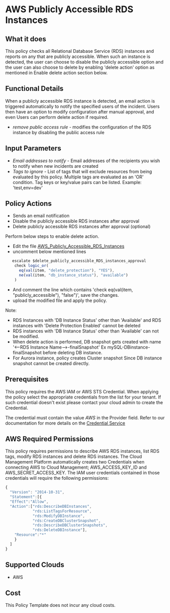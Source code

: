 # AWS Publicly Accessible RDS Instances
 
## What it does
This policy checks all Relational Database Service (RDS) instances and reports on any that are publicly accessible. When such an instance is detected, the user can choose to disable the publicly accessible option and the user can also choose to delete by enabling 'delete action' option as mentioned in Enable delete action section below.
 
## Functional Details
 
When a publicly accessible RDS instance is detected, an email action is triggered automatically to notify the specified users of the incident. Users then have an option to modify configuration after manual approval, and even Users can perform delete action if required. 
- *remove public access rule* - modifies the configuration of the RDS instance by disabling the public access rule
 
## Input Parameters
 
- *Email addresses to notify* - Email addresses of the recipients you wish to notify when new incidents are created
- *Tags to ignore* - List of tags that will exclude resources from being evaluated by this policy. Multiple tags are evaluated as an 'OR' condition. Tag keys or key/value pairs can be listed. Example: 'test,env=dev' 

## Policy Actions

- Sends an email notification
- Disable the publicly accessible RDS instances after approval
- Delete publicly accessible RDS instances after approval (optional)

Perform below steps to enable delete action.

- Edit the file [AWS_Publicly_Accessible_RDS_Instances](https://github.com/rightscale/policy_templates/tree/master/security/aws/rds_publicly_accessible/AWS_Publicly_Accessible_RDS_Instances.pt)
- uncomment below mentioned lines
```javascript
   escalate $delete_publicly_accessible_RDS_instances_approval
	check logic_or(
      eq(val(item, "delete_protection"), "YES"),
      ne(val(item, "db_instance_status"), "available")
    )
```	
- And comment the line which contains 'check eq(val(item, "publicly_accessible"), "false")', save the changes.
- upload the modified file and apply the policy.

Note: 
- RDS Instances with 'DB Instance Status' other than 'Available' and RDS instances with 'Delete Protection Enabled' cannot be deleted
- RDS instances with 'DB Instance Status' other than 'Available' can not be modified.
- When delete action is performed, DB snapshot gets created with name '<--RDS Instance Name-->-finalSnapshot' Ex mySQL-DBinstance-finalSnapshot before deleting DB instance.
- For Aurora instance, policy creates Cluster snapshot Since DB instance snapshot cannot be created directly.

## Prerequisites

This policy requires the AWS IAM or AWS STS Credential. When applying the policy select the appropriate credentials
from the list for your tenant. If such credential doesn't exist please contact your cloud admin to create the Credential.

The credential must contain the value *AWS* in the Provider field.
Refer to our documentation for more details on the [Credential Service](https://docs.rightscale.com/credentials/)

## AWS Required Permissions

This policy requires permissions to describe AWS RDS instances, list RDS tags, modify RDS instances and delete RDS instances.
The Cloud Management Platform automatically creates two Credentials when connecting AWS to Cloud Management; AWS_ACCESS_KEY_ID and AWS_SECRET_ACCESS_KEY. The IAM user credentials contained in those credentials will require the following permissions:

```javascript
{
  "Version": "2014-10-31",
  "Statement":[{
  "Effect":"Allow",
  "Action":["rds:DescribeDBInstances",
            "rds:ListTagsForResource",
            "rds:ModifyDBInstance",
            "rds:CreateDBClusterSnapshot",
            "rds:DescribeDBClusterSnapshots",			
            "rds:DeleteDBInstance"],
    "Resource":"*"
    }
  ]
}
```

## Supported Clouds
 
- AWS
 
## Cost
 
This Policy Template does not incur any cloud costs.
